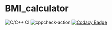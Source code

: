 # BMI_calculator
![C/C++ CI](https://github.com/stepin105001/BMI_index_calculator/workflows/C/C++%20CI/badge.svg)
![cppcheck-action](https://github.com/stepin105001/BMI_index_calculator/workflows/cppcheck-action/badge.svg)
[![Codacy Badge](https://app.codacy.com/project/badge/Grade/db4ea8e87a65441fbd0d37dfcbd92620)](https://www.codacy.com/manual/stepin105001/BMI_index_calculator?utm_source=github.com&amp;utm_medium=referral&amp;utm_content=stepin105001/BMI_index_calculator&amp;utm_campaign=Badge_Grade)
